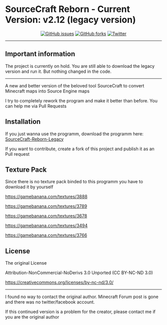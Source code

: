 # SourceCraft Reborn - Current Version: v2.12 (legacy version)

<p align="center">
    <a href="https://github.com/derLesh/SourceCraft-Reborn/issues"><img alt="GitHub issues" src="https://img.shields.io/github/issues/derLesh/SourceCraft-Reborn.svg?style=flat-square"></a>
    <a href="https://github.com/derLesh/SourceCraft-Reborn/network"><img alt="GitHub forks" src="https://img.shields.io/github/forks/derLesh/SourceCraft-Reborn.svg?style=flat-square"></a>
    <a href="https://twitter.com/intent/tweet?text=Convert your Minecraft map into a Source Engine map via this tool:&url=https%3A%2F%2Fgithub.com%2FderLesh%2FSourceCraft-Reborn"><img alt="Twitter" src="https://img.shields.io/twitter/url/https/github.com/derLesh/SourceCraft-Reborn.svg?style=social"></a>
</p>

---

## Important information
The project is currently on hold. You are still able to download the legacy version and run it. But nothing changed in the code.

---

A new and better version of the beloved tool SourceCraft to convert Minecraft maps into Source Engine maps

I try to completely rework the program and make it better than before. You can help me via Pull Requests

## Installation

If you just wanna use the programm, download the programm here: [SourceCraft-Reborn-Legacy](https://github.com/derLesh/SourceCraft-Reborn/releases/tag/v2.12)

If you want to contribute, create a fork of this project and publish it as an Pull request

## Texture Pack

Since there is no texture pack binded to this programm you have to download it by yourself

https://gamebanana.com/textures/3888

https://gamebanana.com/textures/3789

https://gamebanana.com/textures/3678

https://gamebanana.com/textures/3494

https://gamebanana.com/textures/3766


## License

The original License 

Attribution-NonCommercial-NoDerivs 3.0 Unported (CC BY-NC-ND 3.0)

https://creativecommons.org/licenses/by-nc-nd/3.0/

---

I found no way to contact the original author. Minecraft Forum post is gone and there was no twitter/facebook account.

If this continued version is a problem for the creator, please contact me if you are the original author 
